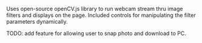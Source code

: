Uses open-source openCV.js library to run webcam stream thru image filters and displays on the page. 
Included controls for manipulating the filter parameters dynamically.

TODO: add feature for allowing user to snap photo and download to PC.

